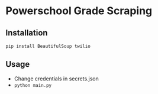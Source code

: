 # Powerschool Grade Scraping

## Installation
`pip install BeautifulSoup twilio`

## Usage
- Change credentials in secrets.json
- `python main.py`
